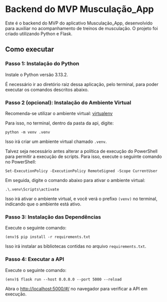 # Backend do MVP Musculação_App

Este é o backend do MVP do aplicativo Musculação_App, desenvolvido para auxiliar no acompanhamento de treinos de musculação. O projeto foi criado utilizando Python e Flask.

## Como executar 

### Passo 1: Instalação do Python

Instale o Python versão 3.13.2.

É necessário ir ao diretório raiz dessa aplicação, pelo terminal, para poder executar os comandos descritos abaixo.

### Passo 2 (opcional): Instalação do Ambiente Virtual

Recomenda-se utilizar o ambiente virtual: [virtualenv](https://virtualenv.pypa.io/en/latest/installation.html)

Para isso, no terminal, dentro da pasta da api, digite:
```
python -m venv .venv
```

Isso irá criar um ambiente virtual chamado `.venv`.

Talvez seja necessário antes alterar a política de execução do PowerShell para permitir a execução de scripts. Para isso, execute o seguinte comando no PowerShell:
```
Set-ExecutionPolicy -ExecutionPolicy RemoteSigned -Scope CurrentUser
```

Em seguida, digite o comando abaixo para ativar o ambiente virtual:
```
.\.venv\Scripts\activate
```
Isso irá ativar o ambiente virtual, e você verá o prefixo `(venv)` no terminal, indicando que o ambiente está ativo.

### Passo 3: Instalação das Dependências

Execute o seguinte comando:
```
(env)$ pip install -r requirements.txt
```
Isso irá instalar as bibliotecas contidas no arquivo `requirements.txt`.

### Passo 4: Executar a API

Execute o seguinte comando:
```
(env)$ flask run --host 0.0.0.0 --port 5000 --reload
```

Abra o [http://localhost:5000/#/](http://localhost:5000/#/) no navegador para verificar a API em execução.
